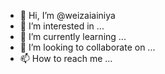 - 👋 Hi, I’m @weizaiainiya
- 👀 I’m interested in ...
- 🌱 I’m currently learning ...
- 💞️ I’m looking to collaborate on ...
- 📫 How to reach me ...

<!---
weizaiainiya/weizaiainiya is a ✨ special ✨ repository because its `README.md` (this file) appears on your GitHub profile.
You can click the Preview link to take a look at your changes.
--->
